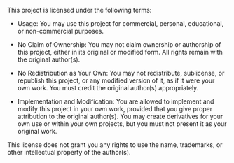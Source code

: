 This project is licensed under the following terms:

- Usage: You may use this project for commercial, personal, educational, or non-commercial purposes.

- No Claim of Ownership: You may not claim ownership or authorship of this project, either in its original or modified form. All rights remain with the original author(s).

- No Redistribution as Your Own: You may not redistribute, sublicense, or republish this project, or any modified version of it, as if it were your own work. You must credit the original author(s) appropriately.

- Implementation and Modification: You are allowed to implement and modify this project in your own work, provided that you give proper attribution to the original author(s). You may create derivatives for your own use or within your own projects, but you must not present it as your original work.

This license does not grant you any rights to use the name, trademarks, or other intellectual property of the author(s).
